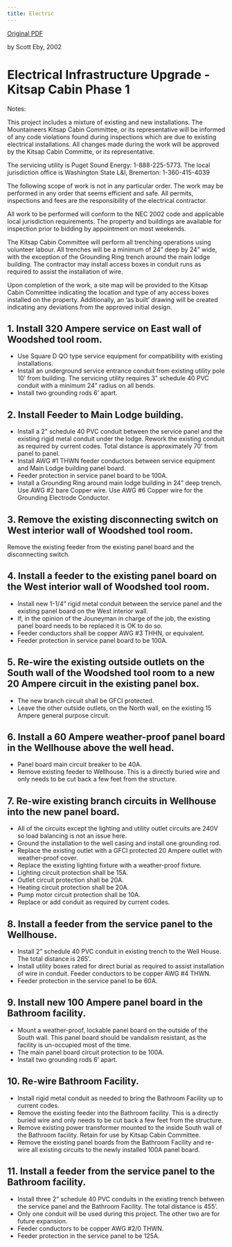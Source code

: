 ```yaml
---
title: Electric
---
```


[Original PDF](https://github.com/Mountaineers/Kitsap-Forest-Theater/blob/gh-pages/reference/2002-Phase1.2-Electrical.pdf)

by Scott Eby, 2002

# Electrical Infrastructure Upgrade - Kitsap Cabin Phase 1

Notes:

This project includes a mixture of existing and new installations. The Mountaineers Kitsap Cabin Committee, or its representative will be informed of any code violations found during inspections which are due to existing electrical installations. All changes made during the work will be approved by the Kitsap Cabin Committe, or its representative.

The servicing utility is Puget Sound Energy: 1-888-225-5773.
The local jurisdiction office is Washington State L&I, Bremerton: 1-360-415-4039

The following scope of work is not in any particular order. The work may be performed in any order that seems efficient and safe.
All permits, inspections and fees are the responsibility of the electrical contractor.

All work to be performed will conform to the NEC 2002 code and applicable local jurisdiction requirements.
The property and buildings are available for inspection prior to bidding by appointment on most weekends.

The Kitsap Cabin Committee will perform all trenching operations using volunteer labour. All trenches will be a minimum of 24” deep by 24” wide, with the exception of the Grounding Ring trench around the main lodge building. The contractor may install access boxes in conduit runs as required to assist the installation of wire.

Upon completion of the work, a site map will be provided to the Kitsap Cabin Committee indicating the location and type of any access boxes installed on the property. Additionally, an ‘as built’ drawing will be created indicating any deviations from the approved initial design.

## 1. Install 320 Ampere service on East wall of Woodshed tool room.

- Use Square D QO type service equipment for compatibility with existing installations.
- Install an underground service entrance conduit from existing utility pole 10’ from building. The servicing utility requires 3” schedule 40 PVC conduit with a minimum 24” radius on all bends.
- Install two grounding rods 6’ apart.

## 2. Install Feeder to Main Lodge building.

- Install a 2” schedule 40 PVC conduit between the service panel and the existing rigid metal conduit under the lodge. Rework the existing conduit as required by current codes. Total distance is approximately 70’ from panel to panel.
- Install AWG #1 THWN feeder conductors between service equipment and Main Lodge building panel board.
- Feeder protection in service panel board to be 100A.
- Install a Grounding Ring around main lodge building in 24” deep trench. Use AWG #2 bare Copper wire. Use AWG #6 Copper wire for the Grounding Electrode Conductor.

## 3. Remove the existing disconnecting switch on West interior wall of Woodshed tool room.

Remove the existing feeder from the existing panel board and the disconnecting switch.

## 4. Install a feeder to the existing panel board on the West interior wall of Woodshed tool room.

- Install new 1-1/4” rigid metal conduit between the service panel and the existing panel board on the West interior wall.
- If, in the opinion of the Jouneyman in charge of the job, the existing panel board needs to be replaced it is OK to do so.
- Feeder conductors shall be copper AWG #3 THHN, or equivalent.
- Feeder protection in service panel board to be 100A.

## 5. Re-wire the existing outside outlets on the South wall of the Woodshed tool room to a new 20 Ampere circuit in the existing panel box.

- The new branch circuit shall be GFCI protected.
- Leave the other outside outlets, on the North wall, on the existing 15 Ampere general purpose circuit.

## 6. Install a 60 Ampere weather-proof panel board in the Wellhouse above the well head.

- Panel board main circuit breaker to be 40A.
- Remove existing feeder to Wellhouse. This is a directly buried wire and only needs to be cut back a few feet from the structure.

## 7. Re-wire existing branch circuits in Wellhouse into the new panel board.

- All of the circuits except the lighting and utility outlet circuits are 240V so load balancing is not an issue here.
- Ground the installation to the well casing and install one grounding rod.
- Replace the existing outlet with a GFCI protected 20 Ampere outlet with weather-proof cover.
- Replace the existing lighting fixture with a weather-proof fixture.
- Lighting circuit protection shall be 15A.
- Outlet circuit protection shall be 20A.
- Heating circuit protection shall be 20A.
- Pump motor circuit protection shall be 10A.
- Replace or add conduit as required by current codes.

## 8. Install a feeder from the service panel to the Wellhouse.

- Install 2” schedule 40 PVC conduit in existing trench to the Well House. The total distance is 265’.
- Install utility boxes rated for direct burial as required to assist installation of wire in conduit. Feeder conductors to be copper AWG #4 THWN.
- Feeder protection in the service panel to be 60A.

## 9. Install new 100 Ampere panel board in the Bathroom facility.

- Mount a weather-proof, lockable panel board on the outside of the South wall. This panel board should be vandalism resistant, as the facility is un-occupied most of the time.
- The main panel board circuit protection to be 100A.
- Install two grounding rods 6’ apart.

## 10. Re-wire Bathroom Facility.
- Install rigid metal conduit as needed to bring the Bathroom Facility up to current codes.
- Remove the existing feeder into the Bathroom facility. This is a directly buried wire and only needs to be cut back a few feet from the structure.
- Remove existing power transformer mounted to the inside South wall of the Bathroom facility. Retain for use by Kitsap Cabin Committee.
- Remove the existing panel boards from the Bathroom Facility and re-wire all existing circuits to the newly installed 100A panel board.

## 11. Install a feeder from the service panel to the Bathroom facility.
- Install three 2” schedule 40 PVC conduits in the existing trench between the service panel and the Bathroom Facility. The total distance is 455’.
- Only one conduit will be used during this project. The other two are for future expansion.
- Feeder conductors to be copper AWG #2/0 THWN.
- Feeder protection in the service panel to be 125A.
